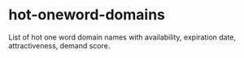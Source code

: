 # hot-oneword-domains
List of hot one word domain names with availability, expiration date, attractiveness, demand score.
